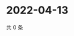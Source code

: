 # 2022-04-13

共 0 条

<!-- BEGIN WEIBO -->
<!-- 最后更新时间 Wed Apr 13 2022 09:13:37 GMT+0800 (China Standard Time) -->

<!-- END WEIBO -->
